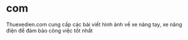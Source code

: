 # com
Thuexedien.com cung cấp các bài viết hình ảnh về xe nâng tay, xe nâng điện để đảm bảo công việc tốt nhất
